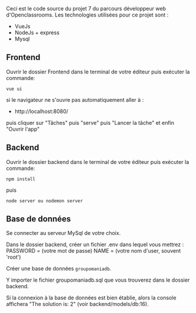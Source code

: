 Ceci est le code source du projet 7 du parcours développeur web d'Openclassrooms.
Les technologies utilisées pour ce projet sont :

-   VueJs
-   NodeJs + express
-   Mysql

## Frontend

Ouvrir le dossier Frontend dans le terminal de votre éditeur puis exécuter la commande:

    vue ui

si le navigateur ne s'ouvre pas automatiquement aller à :

-   http://localhost:8080/

puis cliquer sur "Tâches" puis "serve" puis "Lancer la tâche" et enfin "Ouvrir l'app"

## Backend

Ouvrir le dossier backend dans le terminal de votre éditeur puis exécuter la commande:

    npm install

puis

    node server ou nodemon server

## Base de données

Se connecter au serveur MySql de votre choix.

Dans le dossier backend, créer un fichier .env dans lequel vous mettrez :
PASSWORD = (votre mot de passe)
NAME = (votre nom d'user, souvent 'root')

Créer une base de données `groupomaniadb`.

Y importer le fichier groupomaniadb.sql que vous trouverez dans le dossier backend.

Si la connexion à la base de données est bien établie, alors la console affichera "The solution is: 2" (voir backend/models/db:16).
